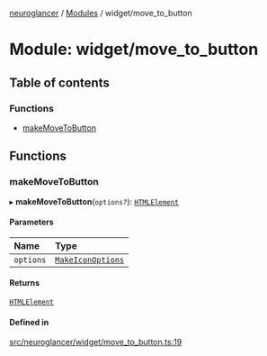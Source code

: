 [neuroglancer](../README.md) / [Modules](../modules.md) / widget/move\_to\_button

# Module: widget/move\_to\_button

## Table of contents

### Functions

- [makeMoveToButton](widget_move_to_button.md#makemovetobutton)

## Functions

### makeMoveToButton

▸ **makeMoveToButton**(`options?`): [`HTMLElement`](annotation_annotation_layer_state._internal_.md#htmlelement)

#### Parameters

| Name | Type |
| :------ | :------ |
| `options` | [`MakeIconOptions`](../interfaces/widget_icon.MakeIconOptions.md) |

#### Returns

[`HTMLElement`](annotation_annotation_layer_state._internal_.md#htmlelement)

#### Defined in

[src/neuroglancer/widget/move_to_button.ts:19](https://github.com/ActiveBrainAtlas2/neuroglancer/blob/1beb5d34/src/neuroglancer/widget/move_to_button.ts#L19)
